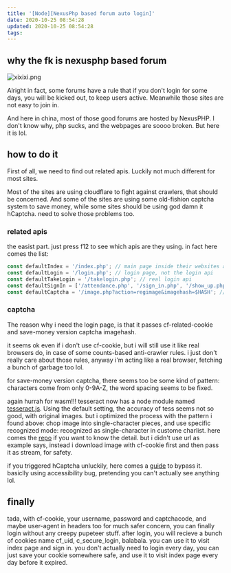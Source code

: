 ```yaml
---
title: '[Node][NexusPhp based forum auto login]'
date: 2020-10-25 08:54:28
updated: 2020-10-25 08:54:28
tags:
---
```


## why the fk is nexusphp based forum

![xixixi.png](/images/why.jpg)

Alright in fact, some forums have a rule that if you don't login for some days, you will be kicked out, to keep users active. Meanwhile those sites are not easy to join in.

And here in china, most of those good forums are hosted by NexusPHP. I don't know why, php sucks, and the webpages are soooo broken. But here it is lol.

## how to do it

First of all, we need to find out related apis. Luckily not much different for most sites.

Most of the sites are using cloudflare to fight against crawlers, that should be concerned. And some of the sites are using some old-fishion captcha system to save money, while some sites should be using god damn it hCaptcha. need to solve those problems too.

### related apis

the easist part. just press f12 to see which apis are they using. in fact here comes the list:

```typescript
const defaultIndex = '/index.php'; // main page inside their websites after login
const defaultLogin = '/login.php'; // login page, not the login api
const defaultTakeLogin = '/takelogin.php'; // real login api
const defaultSignIn = ['/attendance.php', '/sign_in.php', '/show_up.php']; // signin api, to earn some credits everyday
const defaultCaptcha = '/image.php?action=regimage&imagehash=$HASH'; // save-money version captcha lol
```

### captcha

The reason why i need the login page, is that it passes cf-related-cookie and save-money version captcha imagehash.

it seems ok even if i don't use cf-cookie, but i will still use it like real browsers do, in case of some counts-based anti-crawler rules. i just don't really care about those rules, anyway i'm acting like a real browser, fetching a bunch of garbage too lol.

for save-money version captcha, there seems too be some kind of pattern: characters come from only 0-9A-Z, the word spacing seems to be fixed.

again hurrah for wasm!!! tesseract now has a node module named [tesseract.js](https://tesseract.projectnaptha.com/). Using the default setting, the accuracy of tess seems not so good, with original images. but i optimized the process with the pattern i found above: chop image into single-character pieces, and use specific recognized mode: recognized as single-character in custome charlist. here comes the [repo](https://github.com/test3207/ptcr) if you want to know the detail. but i didn't use url as example says, instead i download image with cf-cookie first and then pass it as stream, for safety.

if you triggered hCaptcha unluckily, here comes a [guide](https://blog.skk.moe/post/bypass-hcaptcha/#) to bypass it. basiclly using accessibility bug, pretending you can't actually see anything lol.

## finally

tada, with cf-cookie, your username, password and captchacode, and maybe user-agent in headers too for much safer concern, you can finally login without any creepy pupeteer stuff. after login, you will recieve a bunch of cookies name cf_uid, c_secure_login, balabala. you can use it to visit index page and sign in. you don't actually need to login every day, you can just save your cookie somewhere safe, and use it to visit index page every day before it expired.
